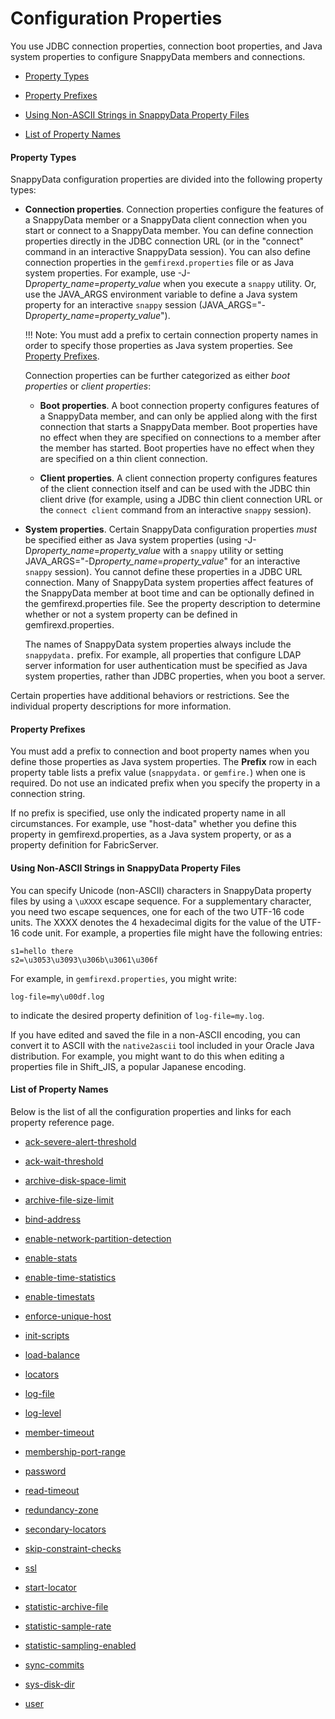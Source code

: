 # Configuration Properties

You use JDBC connection properties, connection boot properties, and Java system properties to configure SnappyData members and connections.

* [Property Types](#property-types)

* [Property Prefixes](#property-prefixes)

* [Using Non-ASCII Strings in SnappyData Property Files](#non-ascii-strings)

* [List of Property Names](#property-names)


<a id="property-types"></a>
#### Property Types

SnappyData configuration properties are divided into the following property types:

-   **Connection properties**. Connection properties configure the features of a SnappyData member or a SnappyData client connection when you start or connect to a SnappyData member. You can define connection properties directly in the JDBC connection URL (or in the "connect" command in an interactive SnappyData session). You can also define connection properties in the `gemfirexd.properties` file or as Java system properties. For example, use -J-D*property_name*=*property_value* when you execute a `snappy` utility. Or, use the JAVA_ARGS environment variable to define a Java system property for an interactive `snappy` session (JAVA_ARGS="-D*property_name*=*property_value*"). 
   
	!!! Note:
		You must add a prefix to certain connection property names in order to specify those properties as Java system properties. See [Property Prefixes](#property-prefixes).

    Connection properties can be further categorized as either *boot properties* or *client properties*:

	-   **Boot properties**. A boot connection property configures features of a SnappyData member, and can only be applied along with the first connection that starts a SnappyData member. Boot properties have no effect when they are specified on connections to a member after the member has started. Boot properties have no effect when they are specified on a thin client connection.

	-   **Client properties**. A client connection property configures features of the client connection itself and can be used with the JDBC thin client drive (for example, using a JDBC thin client connection URL or the `connect client` command from an interactive `snappy` session).

-   **System properties**. Certain SnappyData configuration properties *must* be specified either as Java system properties (using -J-D*property_name*=*property_value* with a `snappy` utility or setting JAVA_ARGS="-D*property_name*=*property_value*" for an interactive `snappy` session). You cannot define these properties in a JDBC URL connection. Many of SnappyData system properties affect features of the SnappyData member at boot time and can be optionally defined in the gemfirexd.properties file. See the property description to determine whether or not a system property can be defined in gemfirexd.properties.

    The names of SnappyData system properties always include the `snappydata.` prefix. For example, all properties that configure LDAP server information for user authentication must be specified as Java system properties, rather than JDBC properties, when you boot a server.

Certain properties have additional behaviors or restrictions. See the individual property descriptions for more information.


<a id="property-prefixes"></a>
#### Property Prefixes

You must add a prefix to connection and boot property names when you define those properties as Java system properties. The **Prefix** row in each property table lists a prefix value (`snappydata.` or `gemfire.`) when one is required. Do not use an indicated prefix when you specify the property in a connection string.

If no prefix is specified, use only the indicated property name in all circumstances. For example, use "host-data" whether you define this property in gemfirexd.properties, as a Java system property, or as a property definition for FabricServer.

<a id="non-ascii-strings"></a>
#### Using Non-ASCII Strings in SnappyData Property Files

You can specify Unicode (non-ASCII) characters in SnappyData property files by using a `\uXXXX` escape sequence. For a supplementary character, you need two escape sequences, one for each of the two UTF-16 code units. The XXXX denotes the 4 hexadecimal digits for the value of the UTF-16 code unit. For example, a properties file might have the following entries:

``` pre
s1=hello there
s2=\u3053\u3093\u306b\u3061\u306f
```

For example, in `gemfirexd.properties`, you might write:

``` pre
log-file=my\u00df.log
```

to indicate the desired property definition of `log-file=my.log`.

If you have edited and saved the file in a non-ASCII encoding, you can convert it to ASCII with the `native2ascii` tool included in your Oracle Java distribution. For example, you might want to do this when editing a properties file in Shift_JIS, a popular Japanese encoding.

<a id="property-names"></a>
#### List of Property Names
Below is the list of all the configuration properties and links for each property reference page.

- [ack-severe-alert-threshold](ack-severe-alert-threshold.md)

- [ack-wait-threshold](ack-wait-threshold.md)

- [archive-disk-space-limit](archive-disk-space-limit.md)

- [archive-file-size-limit](archive-file-size-limit.md)

- [bind-address](bind-address.md)

- [enable-network-partition-detection](enable-network-partition-detection.md)

- [enable-stats](enable-stats.md)

- [enable-time-statistics](enable-time-statistics.md)

- [enable-timestats](enable-timestats.md)

- [enforce-unique-host](enforce-unique-host.md)

- [init-scripts](init-scripts.md)

- [load-balance](load-balance.md)

- [locators](locators.md)

- [log-file](log-file.md)

- [log-level](log-level.md)

- [member-timeout](member-timeout.md)

- [membership-port-range](membership-port-range.md)

- [password](password.md)

- [read-timeout](read-timeout.md)

- [redundancy-zone](redundancy-zone.md)

- [secondary-locators](secondary-locators.md)

- [skip-constraint-checks](skip-constraint-checks.md)

- [ssl](ssl.md)

- [start-locator](start-locator.md)

- [statistic-archive-file](statistic-archive-file.md)

- [statistic-sample-rate](statistic-sample-rate.md)

- [statistic-sampling-enabled](statistic-sampling-enabled.md)

- [sync-commits](sync-commits.md)

- [sys-disk-dir](sys-disk-dir.md)

- [user](user.md)
